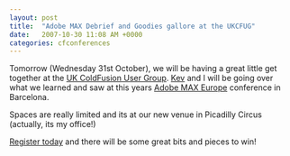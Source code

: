 ```yaml
---
layout: post
title:  "Adobe MAX Debrief and Goodies gallore at the UKCFUG"
date:   2007-10-30 11:08 AM +0000
categories: cfconferences
---
```

Tomorrow (Wednesday 31st October), we will be having a great little get together at the <a href="http://www.ukcfug.org/" title="UK ColdFusion User Group: ColdFusion in the UK">UK ColdFusion User Group</a>. <a href="http://inner-rhythm.co.uk/blog/index.cfm" title="Inner-Rhythm.co.uk">Kev</a>  and I will be going over what we learned and saw at this years <a href="http://www.adobemax2007.com/europe/" title="Adobe MAX 2007 - Europe">Adobe MAX Europe</a> conference in Barcelona.

Spaces are really limited and its at our new venue in Picadilly Circus (actually, its my office!)

<a href="http://www.ukcfug.org/index.cfm?objectid=8F109CC9-F1FF-921E-172A4A26A0D6E409" title="UK ColdFusion User Group: MAX Debrief and Halloween Party">Register today</a> and there will be some great bits and pieces to win!